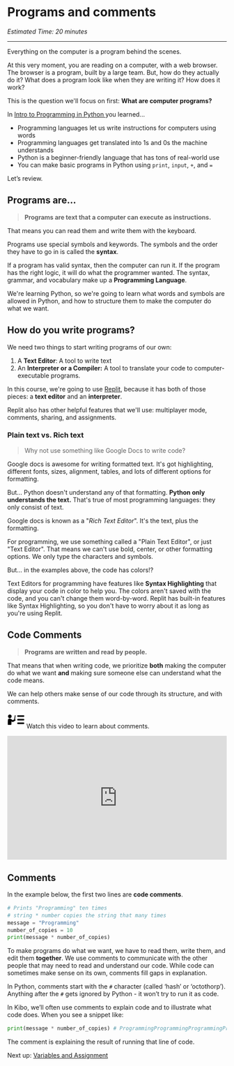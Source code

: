 # Programs and comments

_Estimated Time: 20 minutes_

---

Everything on the computer is a program behind the scenes.

At this very moment, you are reading on a computer, with a web browser. The browser is a program, built by a large team. But, how do they actually do it? What does a program look like when they are writing it? How does it work?

This is the question we'll focus on first: **What are computer programs?**

In <a href="/future-proof-with-python/learning-with-kibo/intro-to-programming-in-python.md)" target="_blank">Intro to Programming in Python </a> you learned...

- Programming languages let us write instructions for computers using words
- Programming languages get translated into 1s and 0s the machine understands
- Python is a beginner-friendly language that has tons of real-world use
- You can make basic programs in Python using `print`, `input`, `+`, and `=`

Let’s review.

## Programs are...

> **Programs are text that a computer can execute as instructions.**

That means you can read them and write them with the keyboard.

Programs use special symbols and keywords. The symbols and the order they have to go in is called the **syntax**.

If a program has valid syntax, then the computer can run it. If the program has the right logic, it will do what the programmer wanted. The syntax, grammar, and vocabulary make up a **Programming Language**.

We're learning Python, so we're going to learn what words and symbols are allowed in Python, and how to structure them to make the computer do what we want.

## How do you write programs?

We need two things to start writing programs of our own:

1. A **Text Editor**: A tool to write text
2. An **Interpreter or a Compiler:** A tool to translate your code to computer-executable programs.

In this course, we're going to use <a href="https://replit.com/" target="_blank">Replit</a>, because it has both of those pieces: a **text editor** and an **interpreter**.

Replit also has other helpful features that we'll use: multiplayer mode, comments, sharing, and assignments.

### Plain text vs. Rich text

> Why not use something like Google Docs to write code?

Google docs is awesome for writing formatted text. It's got highlighting, different fonts, sizes, alignment, tables, and lots of different options for formatting.

But... Python doesn't understand any of that formatting. **Python only understands the text.** That's true of most programming languages: they only consist of text.

Google docs is known as a "_Rich Text Editor_". It's the text, plus the formatting.

For programming, we use something called a "Plain Text Editor", or just "Text Editor". That means we can't use bold, center, or other formatting options. We only type the characters and symbols.

But... in the examples above, the code has colors!?

Text Editors for programming have features like **Syntax Highlighting** that display your code in color to help you. The colors aren't saved with the code, and you can't change them word-by-word. Replit has built-in features like Syntax Highlighting, so you don't have to worry about it as long as you're using Replit.

## Code Comments

> **Programs are written and read by people.**

That means that when writing code, we prioritize **both** making the computer do what we want **and** making sure someone else can understand what the code means.

We can help others make sense of our code through its structure, and with comments.

<aside>

<img src="../instruction.png" alt="../instruction.png" width="40px" /> Watch this video to learn about comments.

</aside>

<div style="position: relative; padding-bottom: 56.25%; height: 0;"><iframe src="https://www.youtube.com/embed/7AihnEjsglc" title="YouTube video player" frameborder="0" allow="accelerometer; autoplay; clipboard-write; encrypted-media; gyroscope; picture-in-picture" allowfullscreen style="position: absolute; top: 0; left: 0; width: 100%; height: 100%;"></iframe></div>

## Comments

In the example below, the first two lines are **code comments**.

```python
# Prints "Programming" ten times
# string * number copies the string that many times
message = "Programming"
number_of_copies = 10
print(message * number_of_copies)
```

To make programs do what we want, we have to read them, write them, and edit them **together**. We use comments to communicate with the other people that may need to read and understand our code. While code can sometimes make sense on its own, comments fill gaps in explanation.

In Python, comments start with the `#` character (called ‘hash’ or ‘octothorp’). Anything after the `#` gets ignored by Python - it won’t try to run it as code.

In Kibo, we’ll often use comments to explain code and to illustrate what code does. When you see a snippet like:

```python
print(message * number_of_copies) # ProgrammingProgrammingProgrammingProgrammingProgrammingProgrammingProgrammingProgrammingProgramming
```

The comment is explaining the result of running that line of code.

<aside>

Next up: [Variables and Assignment](/future-proof-with-python/working-with-data/variables-and-assignment.md)

</aside>
